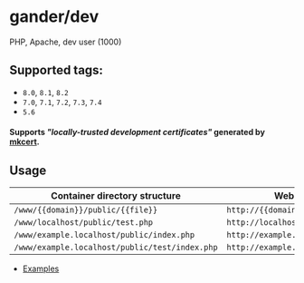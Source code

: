 # gander/dev

PHP, Apache, dev user (1000)

## Supported tags:

* `8.0`, `8.1`, `8.2`
* `7.0`, `7.1`, `7.2`, `7.3`, `7.4`
* `5.6`

#### Supports _"locally-trusted development certificates"_ generated by [mkcert](https://mkcert.dev/).

## Usage

| Container directory structure                  | Web path structure                        |
|------------------------------------------------|-------------------------------------------|
| `/www/{{domain}}/public/{{file}}`              | `http://{{domain}}/{{file}}`              |
| `/www/localhost/public/test.php`               | `http://localhost/test.php`               |
| `/www/example.localhost/public/index.php`      | `http://example.localhost/index.php`      |
| `/www/example.localhost/public/test/index.php` | `http://example.localhost/test/index.php` |

+ [Examples](./examples/README.md)
